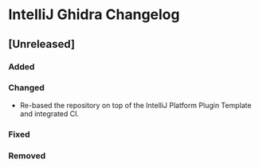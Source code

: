 <!-- Keep a Changelog guide -> https://keepachangelog.com -->

# IntelliJ Ghidra Changelog

## [Unreleased]
### Added

### Changed
- Re-based the repository on top of the IntelliJ Platform Plugin Template and integrated CI.

### Fixed

### Removed
